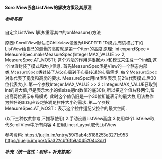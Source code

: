 #### **ScrollView嵌套ListView的解决方案及其原理**

##### 参考答案

自定义ListView
解决:重写其中的onMeasure()方法

原因:
ScrollView默认把Childview设置为UNSPEFEIED模式,而该模式下的ListView给自己的测量的高度就是第一个item的高度.原理:
int expandSpec = MeasureSpec.makeMeasureSpec(Integer.MAX_VALUE >> 2, MeasureSpec.AT_MOST);
这个方法的作用是根据大小和模式来生成一个int值,这个int值封装了模式和大小信息.
首先MeasureSpec类是View的一个静态内部类,MeasureSpec类封装了从父布局到子布局传递的布局需求.
每个MeasureSpec对象代表了宽度和高度的要求.
MeasureSpec用int类型表示,前2位代表模式,后30位代表大小.
第一个参数Integer.MAX_VALUE >> 2：Integer.MAX_VALUE获取到int的最大值,但是表示大小的值size是int数值的底30位,所以把这个值右移两位,留出高两位表示布局模式.
此时这个值仍旧是一个30位所能表示的最大数,用该数作为控件的size,应该足够满足控件大小的需求.
第二个参数MeasureSpec.AT_MOST：表示这个控件适配父控件的最大空间.

(以下三种仅供参考,不推荐使用)
2.手动设置ListView高度
3.使用单个ListView取代ScrollView中所有内容
4.使用LinearLayout取代ListView

参考资料:
https://juejin.im/entry/5979ab4d5188253e3271c953
https://juejin.im/post/5a322cbf6fb9a045204c3da1


##### 补充（统一格式：昵称 + 补充答案）

